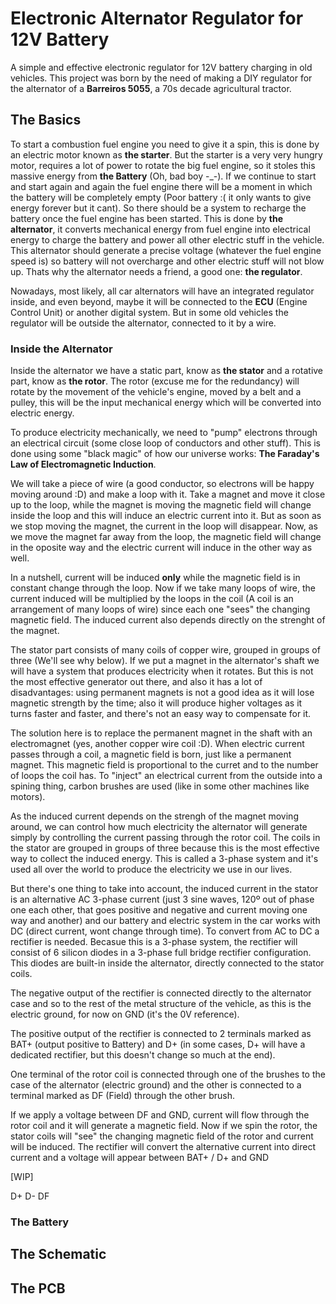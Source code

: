# Electronic Alternator Regulator for 12V Battery

A simple and effective electronic regulator for 12V battery charging in old
vehicles. This project was born by the need of making a DIY regulator
for the alternator of a **Barreiros 5055**, a 70s decade agricultural tractor.



## The Basics

To start a combustion fuel engine you need to give it a spin, this is done by
an electric motor known as **the starter**. But the starter is a very very
hungry motor, requires a lot of power to rotate the big fuel engine, so it
stoles this massive energy from **the Battery** (Oh, bad boy -_-). If we
continue to start and start again and again the fuel engine there will be a
moment in which the battery will be completely empty (Poor battery :( it only
wants to give energy forever but it cant). So there should be a system to
recharge the battery once the fuel engine has been started. This is done by
**the alternator**, it converts mechanical energy from fuel engine into
electrical energy to charge the battery and power all other electric stuff in
the vehicle. This alternator should generate a precise voltage (whatever the
fuel engine speed is) so battery will not overcharge and other electric stuff
will not blow up. Thats why the alternator needs a friend, a good
one: **the regulator**.

Nowadays, most likely, all car alternators will have an integrated
regulator inside, and even beyond, maybe it will be connected to the **ECU**
(Engine Control Unit) or another digital system. But in some old vehicles the
regulator will be outside the alternator, connected to it by a wire.



### Inside the Alternator

Inside the alternator we have a static part, know as **the stator** and a
rotative part, know as **the rotor**. The rotor (excuse me for the redundancy)
will rotate by the movement of the vehicle's engine, moved by a belt and a
pulley, this will be the input mechanical energy which will be converted into
electric energy.

To produce electricity mechanically, we need to "pump" electrons through an
electrical circuit (some close loop of conductors and other stuff). This is
done using some "black magic" of how our universe works:
**The Faraday's Law of Electromagnetic Induction**.

We will take a piece of wire (a good conductor, so electrons will be happy
moving around :D) and make a loop with it. Take a magnet and move it close
up to the loop, while the magnet is moving the magnetic field will change
inside the loop and this will induce an electric current into it. But as
soon as we stop moving the magnet, the current in the loop will disappear.
Now, as we move the magnet far away from the loop, the magnetic field will
change in the oposite way and the electric current will induce in the other
way as well.

In a nutshell, current will be induced **only** while the magnetic field is in
constant change through the loop. Now if we take many loops of wire, the
current induced will be multiplied by the loops in the coil (A coil is an
arrangement of many loops of wire) since each one "sees" the changing magnetic
field. The induced current also depends directly on the strenght of the
magnet.

The stator part consists of many coils of copper wire, grouped in groups of
three (We'll see why below). If we put a magnet in the alternator's shaft we
will have a system that produces electricity when it rotates. But this is not
the most effective generator out there, and also it has a lot of disadvantages:
using permanent magnets is not a good idea as it will lose magnetic strength by
the time; also it will produce higher voltages as it turns faster and faster,
and there's not an easy way to compensate for it.

The solution here is to replace the permanent magnet in the shaft with an
electromagnet (yes, another copper wire coil :D). When electric current passes
through a coil, a magnetic field is born, just like a permanent magnet. This
magnetic field is proportional to the curret and to the number of loops the coil
has. To "inject" an electrical current from the outside into a spining thing,
carbon brushes are used (like in some other machines like motors).

As the induced current depends on the strengh of the magnet moving around, we
can control how much electricity the alternator will generate simply by
controlling the current passing through the rotor coil. The coils in the stator
are grouped in groups of three because this is the most effective way to collect
the induced energy. This is called a 3-phase system and it's used all over the
world to produce the electricity we use in our lives.

But there's one thing to take into account, the induced current in the stator
is an alternative AC 3-phase current (just 3 sine waves, 120º out of phase one
each other, that goes positive and negative and current moving one way and
another) and our battery and electric system in the car works with DC (direct
current, wont change through time). To convert from AC to DC a rectifier is
needed. Becasue this is a 3-phase system, the rectifier will consist of 6
silicon diodes in a 3-phase full bridge rectifier configuration. This diodes
are built-in inside the alternator, directly connected to the stator coils.

The negative output of the rectifier is connected directly to the alternator
case and so to the rest of the metal structure of the vehicle, as this is the
electric ground, for now on GND (it's the 0V reference).

The positive output of the rectifier is connected to 2 terminals marked as
BAT+ (output positive to Battery) and D+ (in some cases, D+ will have a
dedicated rectifier, but this doesn't change so much at the end).

One terminal of the rotor coil is connected through one of the brushes to the
case of the alternator (electric ground) and the other is connected to a
terminal marked as DF (Field) through the other brush.

If we apply a voltage between DF and GND, current will flow through the rotor
coil and it will generate a magnetic field. Now if we spin the rotor, the stator
coils will "see" the changing magnetic field of the rotor and current will be
induced. The rectifier will convert the alternative current into direct current
and a voltage will appear between BAT+ / D+ and GND

[WIP]



D+ D- DF


### The Battery



## The Schematic



## The PCB
